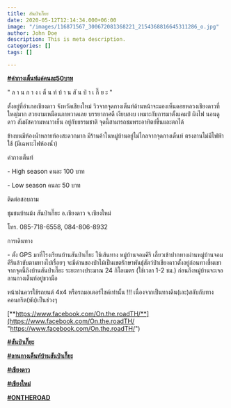 ```yaml
---
title: สันป่าเกี๊ยะ
date: 2020-05-12T12:14:34.000+06:00
image: "/images/116871567_300672081368221_2154368816645311286_o.jpg"
author: John Doe
description: This is meta description.
categories: []
tags: []

---
```

[**#ค่ากางเต็นท์แค่คนละ50บาท**](https://www.facebook.com/hashtag/%E0%B8%84%E0%B9%88%E0%B8%B2%E0%B8%81%E0%B8%B2%E0%B8%87%E0%B9%80%E0%B8%95%E0%B9%87%E0%B8%99%E0%B8%97%E0%B9%8C%E0%B9%81%E0%B8%84%E0%B9%88%E0%B8%84%E0%B8%99%E0%B8%A5%E0%B8%B050%E0%B8%9A%E0%B8%B2%E0%B8%97?__cft__\[0\]=AZWPQWWWLxJssLG36JmZLgrlQyA4eyH8vBaD-DkGZ_JQAhdeUGg6dvqeynM28KJYwmXAEqmjTpF8cpiORP0JT-TasYhDvGU4MP7kYpc0wdzgoGjwHTMDpADLK9ubvp1GonuMHpq223oakv8fyHxS4-Wl1y0kf8NprMi2OyiCYtEcqC3752rIm0HL7j9pRejYq2M&__tn__=*NK-R)

" ล า น ก า ง เ ต็ น ท์ บ้ า น สั น ป่ า เ กี๊ ย ะ "

ตั้งอยู่ที่อำเภอเชียงดาว จังหวัดเชียงใหม่ วิวจากจุดกางเต็นท์ด้านหน้าจะมองเห็นดอยหลวงเชียงดาวที่ใหญ่มาก สวยงามเหมือนภาพวาดเลย บรรยากาศดี เงียบสงบ เหมาะกับการมาตั้งแคมป์ ผิงไฟ นอนดูดาว สัมผัสความหนาวเย็น อยู่กับธรรมชาติ จุดนี้สามารถชมพระอาทิตย์ขึ้นและตกได้

ข้างบนมีห้องน้ำหลายห้องสะดวกมาก มีร้านค้าในหมู่บ้านอยู่ไม่ไกลจากจุดกางเต็นท์ ตรงลานไม่มีไฟฟ้าใช้ (มีเฉพาะไฟห้องน้ำ)

ค่ากางเต็นท์

\- High season คนละ 100 บาท

\- Low season คนละ 50 บาท

ติดต่อสอบถาม

ชุมชนบ้านม้ง สันป่าเกี๊ยะ อ.เชียงดาว จ.เชียงใหม่

โทร. 085-718-6558, 084-806-8932

การเดินทาง 

\- ตั้ง GPS มาที่โรงเรียนบ้านสันป่าเกี๊ยะ ใช้เส้นทาง หมู่บ้านจอมคีรี เลี้ยวเข้าปากทางผ่านหมู่บ้านจอมคีรีแล้วขับตามทางไปเรื่อยๆ จะมีด่านของป่าไม้เป็นเขตรักษาพันธุ์สัตว์ป่าเชียงดาวตั้งอยู่ก่อนทางขึ้นเขา จากจุดนี้ถึงบ้านสันป่าเกี๊ยะ ระยะทางประมาณ 24 กิโลเมตร (ใช้เวลา 1-2 ชม.) ก่อนถึงหมู่บ้านจะเจอลานกางเต็นท์อยู่ขวามือ

หน้าฝนควรใช้รถยนต์ 4x4 หรือรถมอเตอร์ไซค์เท่านั้น !!! เนื่องจากเป็นทางดิน(เละ)สลับกับทางคอนกรีต(พัง)เป็นช่วงๆ

[**https://www.facebook.com/On.the.roadTH/**](https://www.facebook.com/On.the.roadTH/ "https://www.facebook.com/On.the.roadTH/")

[**#สันป่าเกี๊ยะ**](https://www.facebook.com/hashtag/%E0%B8%AA%E0%B8%B1%E0%B8%99%E0%B8%9B%E0%B9%88%E0%B8%B2%E0%B9%80%E0%B8%81%E0%B8%B5%E0%B9%8A%E0%B8%A2%E0%B8%B0?__cft__\[0\]=AZWPQWWWLxJssLG36JmZLgrlQyA4eyH8vBaD-DkGZ_JQAhdeUGg6dvqeynM28KJYwmXAEqmjTpF8cpiORP0JT-TasYhDvGU4MP7kYpc0wdzgoGjwHTMDpADLK9ubvp1GonuMHpq223oakv8fyHxS4-Wl1y0kf8NprMi2OyiCYtEcqC3752rIm0HL7j9pRejYq2M&__tn__=*NK-R)

[**#ลานกางเต็นท์บ้านสันป่าเกี๊ยะ**](https://www.facebook.com/hashtag/%E0%B8%A5%E0%B8%B2%E0%B8%99%E0%B8%81%E0%B8%B2%E0%B8%87%E0%B9%80%E0%B8%95%E0%B9%87%E0%B8%99%E0%B8%97%E0%B9%8C%E0%B8%9A%E0%B9%89%E0%B8%B2%E0%B8%99%E0%B8%AA%E0%B8%B1%E0%B8%99%E0%B8%9B%E0%B9%88%E0%B8%B2%E0%B9%80%E0%B8%81%E0%B8%B5%E0%B9%8A%E0%B8%A2%E0%B8%B0?__cft__\[0\]=AZWPQWWWLxJssLG36JmZLgrlQyA4eyH8vBaD-DkGZ_JQAhdeUGg6dvqeynM28KJYwmXAEqmjTpF8cpiORP0JT-TasYhDvGU4MP7kYpc0wdzgoGjwHTMDpADLK9ubvp1GonuMHpq223oakv8fyHxS4-Wl1y0kf8NprMi2OyiCYtEcqC3752rIm0HL7j9pRejYq2M&__tn__=*NK-R)

[**#เชียงดาว**](https://www.facebook.com/hashtag/%E0%B9%80%E0%B8%8A%E0%B8%B5%E0%B8%A2%E0%B8%87%E0%B8%94%E0%B8%B2%E0%B8%A7?__cft__\[0\]=AZWPQWWWLxJssLG36JmZLgrlQyA4eyH8vBaD-DkGZ_JQAhdeUGg6dvqeynM28KJYwmXAEqmjTpF8cpiORP0JT-TasYhDvGU4MP7kYpc0wdzgoGjwHTMDpADLK9ubvp1GonuMHpq223oakv8fyHxS4-Wl1y0kf8NprMi2OyiCYtEcqC3752rIm0HL7j9pRejYq2M&__tn__=*NK-R)

[**#เชียงใหม่**](https://www.facebook.com/hashtag/%E0%B9%80%E0%B8%8A%E0%B8%B5%E0%B8%A2%E0%B8%87%E0%B9%83%E0%B8%AB%E0%B8%A1%E0%B9%88?__cft__\[0\]=AZWPQWWWLxJssLG36JmZLgrlQyA4eyH8vBaD-DkGZ_JQAhdeUGg6dvqeynM28KJYwmXAEqmjTpF8cpiORP0JT-TasYhDvGU4MP7kYpc0wdzgoGjwHTMDpADLK9ubvp1GonuMHpq223oakv8fyHxS4-Wl1y0kf8NprMi2OyiCYtEcqC3752rIm0HL7j9pRejYq2M&__tn__=*NK-R)

[**#ONTHEROAD**](https://www.facebook.com/hashtag/ontheroad?__cft__\[0\]=AZWPQWWWLxJssLG36JmZLgrlQyA4eyH8vBaD-DkGZ_JQAhdeUGg6dvqeynM28KJYwmXAEqmjTpF8cpiORP0JT-TasYhDvGU4MP7kYpc0wdzgoGjwHTMDpADLK9ubvp1GonuMHpq223oakv8fyHxS4-Wl1y0kf8NprMi2OyiCYtEcqC3752rIm0HL7j9pRejYq2M&__tn__=*NK-R)